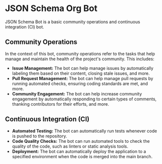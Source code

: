 # JSON Schema Org Bot 

JSON Schema Bot is a basic community operations and continuous integration (CI) bot. 

## Community Operations

In the context of this bot, community operations refer to the tasks that help manage and maintain the health of the project's community. This includes:

- **Issue Management:** The bot can help manage issues by automatically labeling them based on their content, closing stale issues, and more.
- **Pull Request Management:** The bot can help manage pull requests by running automated checks, ensuring coding standards are met, and more.
- **Community Engagement:** The bot can help increase community engagement by automatically responding to certain types of comments, thanking contributors for their efforts, and more.

## Continuous Integration (CI)

- **Automated Testing:** The bot can automatically run tests whenever code is pushed to the repository.
- **Code Quality Checks:** The bot can run automated tools to check the quality of the code, such as linters or static analysis tools.
- **Deployment:** The bot can automatically deploy the application to a specified environment when the code is merged into the main branch.
